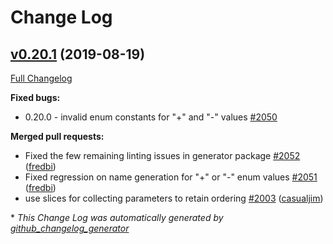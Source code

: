 # Change Log

## [v0.20.1](https://github.com/M15t/go-swagger/tree/v0.20.1) (2019-08-19)

[Full Changelog](https://github.com/M15t/go-swagger/compare/v0.20.0...v0.20.1)

**Fixed bugs:**

- 0.20.0 - invalid enum constants for "+" and "-" values [\#2050](https://github.com/M15t/go-swagger/issues/2050)

**Merged pull requests:**

- Fixed the few remaining linting issues in generator package [\#2052](https://github.com/M15t/go-swagger/pull/2052) ([fredbi](https://github.com/fredbi))
- Fixed regression on name generation for "+" or "-" enum values [\#2051](https://github.com/M15t/go-swagger/pull/2051) ([fredbi](https://github.com/fredbi))
- use slices for collecting parameters to retain ordering [\#2003](https://github.com/M15t/go-swagger/pull/2003) ([casualjim](https://github.com/casualjim))

\* _This Change Log was automatically generated by [github_changelog_generator](https://github.com/skywinder/Github-Changelog-Generator)_

